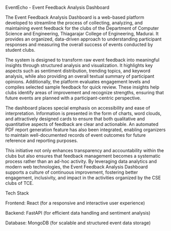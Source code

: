 EventEcho - Event Feedback Analysis Dashboard

The Event Feedback Analysis Dashboard is a web-based platform developed to streamline the process of collecting, analyzing, and maintaining event feedback for the clubs of the Department of Computer Science and Engineering, Thiagarajar College of Engineering, Madurai. It provides an organized, data-driven approach to understanding participant responses and measuring the overall success of events conducted by student clubs.

The system is designed to transform raw event feedback into meaningful insights through structured analysis and visualization. It highlights key aspects such as sentiment distribution, trending topics, and keyword analysis, while also providing an overall textual summary of participant opinions. Additionally, the platform evaluates engagement levels and compiles selected sample feedback for quick review. These insights help clubs identify areas of improvement and recognize strengths, ensuring that future events are planned with a participant-centric perspective.

The dashboard places special emphasis on accessibility and ease of interpretation. Information is presented in the form of charts, word clouds, and attractively designed cards to ensure that both qualitative and quantitative aspects of feedback are clear and actionable. An automated PDF report generation feature has also been integrated, enabling organizers to maintain well-documented records of event outcomes for future reference and reporting purposes.

This initiative not only enhances transparency and accountability within the clubs but also ensures that feedback management becomes a systematic process rather than an ad-hoc activity. By leveraging data analytics and modern web technologies, the Event Feedback Analysis Dashboard supports a culture of continuous improvement, fostering better engagement, inclusivity, and impact in the activities organized by the CSE clubs of TCE.

Tech Stack

Frontend: React (for a responsive and interactive user experience)

Backend: FastAPI (for efficient data handling and sentiment analysis)

Database: MongoDB (for scalable and structured event data storage)
